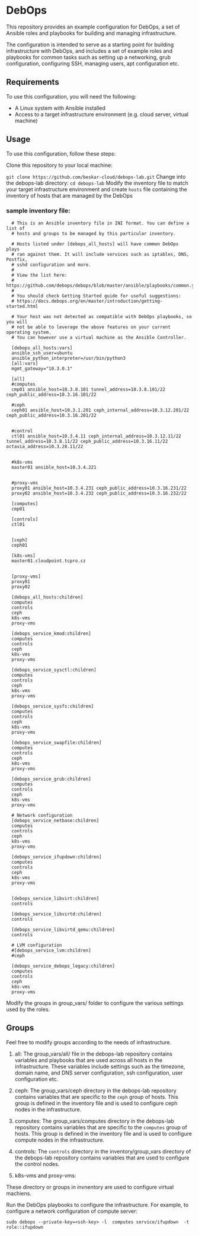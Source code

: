 # DebOps
This repository provides an example configuration for DebOps, a set of Ansible roles and playbooks for building and managing infrastructure.

The configuration is intended to serve as a starting point for building infrastructure with DebOps, and includes a set of example roles and
playbooks for common tasks such as setting up a networking, grub configuration, configuring SSH, managing users, apt configuration etc.

## Requirements
To use this configuration, you will need the following:
- A Linux system with Ansible installed
- Access to a target infrastructure environment (e.g. cloud server, virtual machine)

## Usage
To use this configuration, follow these steps:

Clone this repository to your local machine:

```git clone https://github.com/beskar-cloud/debops-lab.git```
Change into the debops-lab directory:
```cd debops-lab```
Modify the inventory file to match your target infrastructure environment and create `hosts` file containing the inventory of hosts that are 
managed by the DebOps

### sample inventory file:
```
  # This is an Ansible inventory file in INI format. You can define a list of
  # hosts and groups to be managed by this particular inventory.

  # Hosts listed under [debops_all_hosts] will have common DebOps plays
  # ran against them. It will include services such as iptables, DNS, Postfix,
  # sshd configuration and more.
  #
  # View the list here:
  # https://github.com/debops/debops/blob/master/ansible/playbooks/common.yml
  #
  # You should check Getting Started guide for useful suggestions:
  # https://docs.debops.org/en/master/introduction/getting-started.html

  # Your host was not detected as compatible with DebOps playbooks, so you will
  # not be able to leverage the above features on your current operating system.
  # You can however use a virtual machine as the Ansible Controller.

  [debops_all_hosts:vars]
  ansible_ssh_user=ubuntu  
  ansible_python_interpreter=/usr/bin/python3 
  [all:vars]
  mgmt_gateway="10.3.0.1"

  [all]
  #computes
  cmp01 ansible_host=10.3.0.101 tunnel_address=10.3.8.101/22 ceph_public_address=10.3.16.101/22

  #ceph
  ceph01 ansible_host=10.3.1.201 ceph_internal_address=10.3.12.201/22 ceph_public_address=10.3.16.201/22 


  #control
  ctl01 ansible_host=10.3.4.11 ceph_internal_address=10.3.12.11/22 tunnel_address=10.3.8.11/22 ceph_public_address=10.3.16.11/22 octavia_address=10.3.28.11/22 


  #k8s-vms
  master01 ansible_host=10.3.4.221


  #proxy-vms
  proxy01 ansible_host=10.3.4.231 ceph_public_address=10.3.16.231/22  
  proxy02 ansible_host=10.3.4.232 ceph_public_address=10.3.16.232/22

  [computes]
  cmp01

  [controls]
  ctl01


  [ceph]
  ceph01

  [k8s-vms]
  master01.cloudpoint.tcpro.cz


  [proxy-vms]
  proxy01
  proxy02

  [debops_all_hosts:children]
  computes
  controls
  ceph
  k8s-vms
  proxy-vms

  [debops_service_kmod:children]
  computes
  controls
  ceph
  k8s-vms
  proxy-vms

  [debops_service_sysctl:children]
  computes
  controls
  ceph
  k8s-vms
  proxy-vms

  [debops_service_sysfs:children]
  computes
  controls
  ceph
  k8s-vms
  proxy-vms

  [debops_service_swapfile:children]
  computes
  controls
  ceph
  k8s-vms
  proxy-vms

  [debops_service_grub:children]
  computes
  controls
  ceph
  k8s-vms
  proxy-vms

  # Network configuration
  [debops_service_netbase:children]
  computes
  controls
  ceph
  k8s-vms
  proxy-vms

  [debops_service_ifupdown:children]
  computes
  controls
  ceph
  k8s-vms
  proxy-vms


  [debops_service_libvirt:children]
  controls

  [debops_service_libvirtd:children]
  controls

  [debops_service_libvirtd_qemu:children]
  controls

  # LVM configuration
  #[debops_service_lvm:children]
  #ceph

  [debops_service_debops_legacy:children]
  computes
  controls
  ceph
  k8s-vms
  proxy-vms
```
Modify the groups in group_vars/ folder to configure the various settings used by the roles.

## Groups

Feel free to modify groups according to the needs of infrastructure.

1.  all:
The group_vars/all/ file in the debops-lab repository contains variables and playbooks that are used across all hosts in the infrastructure. 
These variables include settings such as the timezone, domain name, and DNS server configuration, ssh configuration, user configuration etc.

2.  ceph:
The group_vars/ceph directory in the debops-lab repository contains variables that are specific to the `ceph` group of hosts. 
This group is defined in the inventory file and is used to configure ceph nodes in the infrastructure.

3.  computes:
The group_vars/computes directory in the debops-lab repository contains variables that are specific to the `computes` group of hosts. 
This group is defined in the inventory file and is used to configure compute nodes in the infrastructure.

4.  controls:
The `controls` directory in the inventory/group_vars directory of the debops-lab repository contains variables that are used to configure 
the control nodes.

5. k8s-vms and proxy-vms: 

These directory or groups in invnentory are used to configure virtual machiens. 

Run the DebOps playbooks to configure the infrastructure. For example, to configure a network configuration of compute server:

```sudo debops --private-key=<ssh-key> -l  computes service/ifupdown  -t role::ifupdown```



